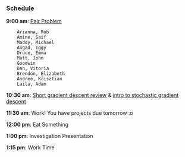 ### Schedule

**9:00 am**: [Pair Problem](pair_dank_usernames.md)

		Arianna, Rob
		Amine, Saif
		Maddy, Michael
		Angad, Iggy
		Druce, Emma
		Matt, John
		Goodwin
		Dan, Vitoria
		Brendon, Elizabeth
		Andree, Krisztian
		Laila, Adam

**10:30 am**: [Short gradient descent review](gradient_descent.ipynb) & 
	      [intro to stochastic gradient descent](Stochastic_Gradient_Descent.pdf)

**11:30 am**: Work! You have projects due tomorrow :o

**12:00 pm**: Eat Something

**1:00 pm**: Investigation Presentation

**1:15 pm**: Work Time
